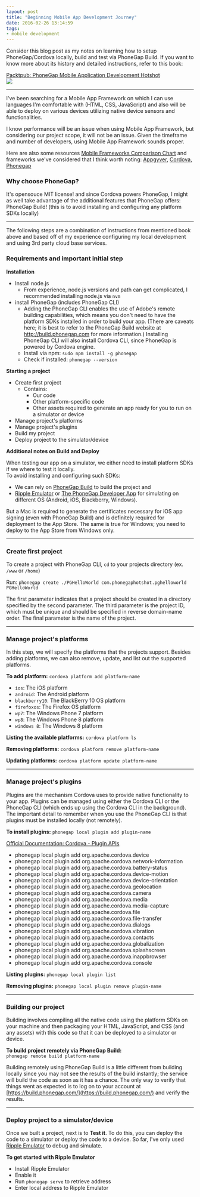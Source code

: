 ```yaml
---
layout: post
title: "Beginning Mobile App Development Journey"
date: 2016-02-26 13:14:59
tags:
- mobile development
---
```


Consider this blog post as my notes on learning how to setup PhoneGap/Cordova locally, build and test via PhoneGap Build.
If you want to know more about its history and detailed instructions, refer to this book:

[Packtpub: PhoneGap Mobile Application Development Hotshot](https://www.packtpub.com/application-development/phonegap-3x-mobile-application-development-hotshot)
<br>
<img src="https://d1ldz4te4covpm.cloudfront.net/sites/default/files/imagecache/ppv4_main_book_cover/7925OS.jpg"/>

-----

I've been searching for a Mobile App Framework on which I can use languages I'm comfortable with (HTML, CSS, JavaScript) and also will be able to deploy on various devices utilizing native device sensors and functionalities.

I know performance will be an issue when using Mobile App Framework, but considering our project scope, it will not be an issue. Given the timeframe and number of developers, using Mobile App Framework sounds proper.

Here are also some resources [Mobile Frameworks Comparison Chart](http://mobile-frameworks-comparison-chart.com/) and frameworks we've considered that I think worth noting: [Appgyver](http://appgyver.com), [Cordova](https://cordova.apache.org/), [Phonegap](http://phonegap.com/)

### Why choose PhoneGap?

It's opensouce MIT license! and since Cordova powers PhoneGap, I might as well take advantage of the additional features that PhoneGap offers: PhoneGap Build! (this is to avoid installing and configuring any platform SDKs locally)

-----

The following steps are a combination of instructions from mentioned book above and based off of my experience configuring my local development and using 3rd party cloud base services.

### Requirements and important initial step

**Installation**

- Install node.js
  - From experience, node.js versions and path can get complicated, I recommended installing node.js via `nvm`
- install PhoneGap (includes PhoneGap CLI)
  - Adding the PhoneGap CLI enables the use of Adobe's remote building capabilities, which means you don't need to have the platform SDKs installed in order to build your app. (There are caveats here; it is best to refer to the PhoneGap Build website at http://build.phonegap.com for more information.) Installing PhoneGap CLI will also install Cordova CLI, since PhoneGap is powered by Cordova engine.
  - Install via npm: `sudo npm install -g phonegap`
  - Check if installed: `phonegap --version`

**Starting a project**

- Create first project
  - Contains:
    - Our code
    - Other platform-specific code
    - Other assets required to generate an app ready for you to run on a simulator or device
- Manage project's platforms
- Manage project's plugins
- Build my project
- Deploy project to the simulator/device

**Additional notes on Build and Deploy**

When testing our app on a simulator, we either need to install platform SDKs if we where to test it locally.<br>
To avoid installing and configuring such SDKs:

- We can rely on [PhoneGap Build](http://app.phonegap.com/) to build the project and
- [Ripple Emulator](https://chrome.google.com/webstore/detail/ripple-emulator-beta/geelfhphabnejjhdalkjhgipohgpdnoc?hl=en) or [The PhoneGap Developer App](http://app.phonegap.com/) for simulating on different OS (Android, iOS, Blackberry, Windows). 

But a Mac is required to generate the certificates necessary for iOS app signing (even with PhoneGap Build) and is definitely required for deployment to the App Store. The same is true for Windows; you need to deploy to the App Store from Windows only.

-----

### Create first project

To create a project with PhoneGap CLI, `cd` to your projects directory (ex. `/www` or `/home`)

Run: `phonegap create ./PGHelloWorld com.phonegaphotshot.pghelloworld PGHelloWorld`

The first parameter indicates that a project should be created in a directory specified by the second parameter. The third parameter is the project ID, which must be unique and should be specified in reverse domain-name order. The final parameter is the name of the project.

-----

### Manage project's platforms

In this step, we will specify the platforms that the projects support. Besides adding platforms, we can also remove, update, and list out the supported platforms.

**To add platform:** `cordova platform add platform-name`

- `ios`: The iOS platform
- `android`: The Android platform
- `blackberry10`: The BlackBerry 10 OS platform
- `firefoxos`: The Firefox OS platform
- `wp7`: The Windows Phone 7 platform
- `wp8`: The Windows Phone 8 platform
- `windows 8`: The Windows 8 platform

**Listing the available platforms:** `cordova platform ls`

**Removing platforms:** `cordova platform remove platform-name`

**Updating platforms:** `cordova platform update platform-name`

-----

### Manage project's plugins

Plugins are the mechanism Cordova uses to provide native functionality to your app. 
Plugins can be managed using either the Cordova CLI or the PhoneGap CLI (which ends up using the Cordova CLI in the background). The important detail to remember when you use the PhoneGap CLI is that plugins must be installed locally (not remotely).

**To install plugins:** `phonegap local plugin add plugin-name`

[Official Documentation: Cordova - Plugin APIs](http://cordova.apache.org/docs/en/dev/cordova/plugins/pluginapis.html#Plugin%20APIsZ)

- phonegap local plugin add org.apache.cordova.device
- phonegap local plugin add org.apache.cordova.network-information 
- phonegap local plugin add org.apache.cordova.battery-status
- phonegap local plugin add org.apache.cordova.device-motion
- phonegap local plugin add org.apache.cordova.device-orientation 
- phonegap local plugin add org.apache.cordova.geolocation 
- phonegap local plugin add org.apache.cordova.camera 
- phonegap local plugin add org.apache.cordova.media 
- phonegap local plugin add org.apache.cordova.media-capture 
- phonegap local plugin add org.apache.cordova.file 
- phonegap local plugin add org.apache.cordova.file-transfer 
- phonegap local plugin add org.apache.cordova.dialogs 
- phonegap local plugin add org.apache.cordova.vibration 
- phonegap local plugin add org.apache.cordova.contacts 
- phonegap local plugin add org.apache.cordova.globalization 
- phonegap local plugin add org.apache.cordova.splashscreen 
- phonegap local plugin add org.apache.cordova.inappbrowser 
- phonegap local plugin add org.apache.cordova.console

**Listing plugins:** `phonegap local plugin list`

**Removing plugins:** `phonegap local plugin remove plugin-name`

-----

### Building our project

Building involves compiling all the native code using the platform SDKs on your machine and then packaging your HTML, JavaScript, and CSS (and any assets) with this code so that it can be deployed to a simulator or device.

**To build project remotely via PhoneGap Build:**<br>
`phonegap remote build platform-name`

Building remotely using PhoneGap Build is a little different from building locally since you may not see the results of the build instantly; the service will build the code as soon as it has a chance. The only way to verify that things went as expected is to log on to your account at [https://build.phonegap.com/](https://build.phonegap.com/) and verify the results.

-----

### Deploy project to a simulator/device

Once we built a project, next is to **Test it**.
To do this, you can deploy the code to a simulator or deploy the code to a device. So far, I've only used [Ripple Emulator](https://chrome.google.com/webstore/detail/ripple-emulator-beta/geelfhphabnejjhdalkjhgipohgpdnoc?hl=en) to debug and simulate.

**To get started with Ripple Emulator**

- Install Ripple Emulator
- Enable it
- Run `phonegap serve` to retrieve address
- Enter local address to Ripple Emulator
